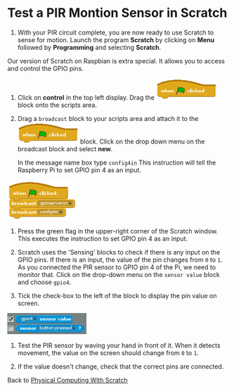 # Test a PIR Montion Sensor in Scratch

1.  With your PIR circuit complete, you are now ready to use Scratch to sense for motion. Launch the program **Scratch** by clicking on **Menu** followed by **Programming** and selecting **Scratch**.

 Our version of Scratch on Raspbian is extra special. It allows you to access and control the GPIO pins.

1.  Click on **control** in the top left display. Drag the ![Green Flag](images/green_flag.png) block onto the scripts area.

1. Drag a `broadcast` block to your scripts area and attach it to the ![Green Flag](images/green_flag.png) block. Click on the drop down menu on the broadcast block and select **new**.

    In the message name box type `config4in` This instruction will tell the Raspberry Pi to set GPIO pin 4 as an input.

![Config Pin 4](images/scratch_config4.png)

1. Press the green flag in the upper-right corner of the Scratch window. This executes the instruction to set GPIO pin 4 as an input.

1. Scratch uses the 'Sensing' blocks to check if there is any input on the GPIO pins. If there is an input, the value of the pin changes from `0` to `1`. As you connected the PIR sensor to GPIO pin 4 of the Pi, we need to monitor that. Click on the drop-down menu on the `sensor value` block and choose `gpio4`.

1. Tick the check-box to the left of the block to display the pin value on screen.

  ![Scratch sensing blocks](images/sensing-blocks.png)

1. Test the PIR sensor by waving your hand in front of it. When it detects movement, the value on the screen should change from `0` to `1`.

1. If the value doesn't change, check that the correct pins are connected.

Back to [Physical Computing With Scratch](worksheet.md)
